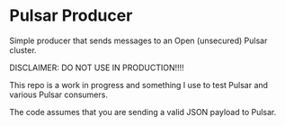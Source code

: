 # Pulsar Producer

Simple producer that sends messages to an Open (unsecured) Pulsar cluster.

DISCLAIMER: DO NOT USE IN PRODUCTION!!!!

This repo is a work in progress and something I use to test Pulsar and various Pulsar consumers.

The code assumes that you are sending a valid JSON payload to Pulsar.
